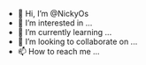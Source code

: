 - 👋 Hi, I’m @NickyOs
- 👀 I’m interested in ...
- 🌱 I’m currently learning ...
- 💞️ I’m looking to collaborate on ...
- 📫 How to reach me ...

<!---
NickyOs/NickyOs is a ✨ special ✨ repository because its `README.md` (this file) appears on your GitHub profile.
You can click the Preview link to take a look at your changes.
--->
